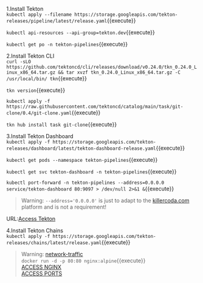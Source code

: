 
1.Install Tekton     
`kubectl apply --filename https://storage.googleapis.com/tekton-releases/pipeline/latest/release.yaml`{{execute}}    

`kubectl api-resources --api-group=tekton.dev`{{execute}}     
  
`kubectl get po -n tekton-pipelines`{{execute}}      

2.Install Tekton CLI    
`curl -sLO https://github.com/tektoncd/cli/releases/download/v0.24.0/tkn_0.24.0_Linux_x86_64.tar.gz && tar xvzf tkn_0.24.0_Linux_x86_64.tar.gz -C /usr/local/bin/ tkn`{{execute}}     

`tkn version`{{execute}}    

`kubectl apply -f https://raw.githubusercontent.com/tektoncd/catalog/main/task/git-clone/0.4/git-clone.yaml`{{execute}}      

`tkn hub install task git-clone`{{execute}}     

3.Install Tekton Dashboard     
`kubectl apply -f https://storage.googleapis.com/tekton-releases/dashboard/latest/tekton-dashboard-release.yaml`{{execute}}     

`kubectl get pods --namespace tekton-pipelines`{{execute}}    

`kubectl get svc tekton-dashboard -n tekton-pipelines`{{execute}}    

`kubectl port-forward -n tekton-pipelines --address=0.0.0.0 service/tekton-dashboard 80:9097 > /dev/null 2>&1 &`{{execute}}     

>Warning: `--address='0.0.0.0'` is just to adapt to the [killercoda.com](https://github.com/killercoda/scenario-examples/blob/main/network-traffic-kubernetes/step1.md) platform and is not a requirement!

URL:[Access Tekton]({{TRAFFIC_HOST1_80}})     

4.Install Tekton Chains    
`kubectl apply -f https://storage.googleapis.com/tekton-releases/chains/latest/release.yaml`{{execute}}       

>Warning:  [network-traffic](https://github.com/killercoda/scenario-examples/blob/main/network-traffic/step1.md)  
`docker run -d -p 80:80 nginx:alpine`{{execute}}     
[ACCESS NGINX]({{TRAFFIC_HOST1_80}})    
[ACCESS PORTS]({{TRAFFIC_SELECTOR}})
